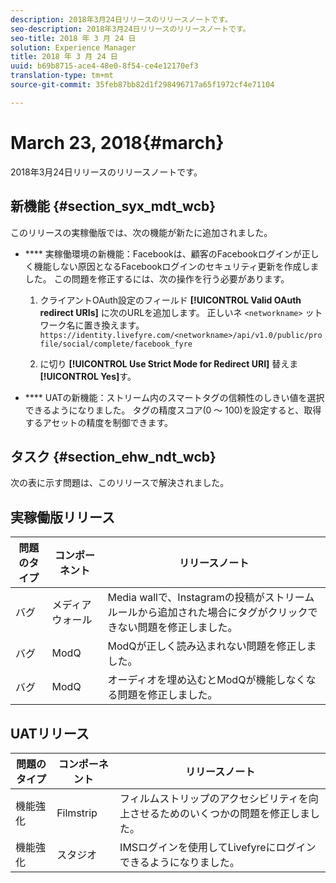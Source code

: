 ```yaml
---
description: 2018年3月24日リリースのリリースノートです。
seo-description: 2018年3月24日リリースのリリースノートです。
seo-title: 2018 年 3 月 24 日
solution: Experience Manager
title: 2018 年 3 月 24 日
uuid: b69b8715-ace4-48e0-8f54-ce4e12170ef3
translation-type: tm+mt
source-git-commit: 35feb87bb82d1f298496717a65f1972cf4e71104

---
```



# March 23, 2018{#march}

2018年3月24日リリースのリリースノートです。

## 新機能 {#section_syx_mdt_wcb}

このリリースの実稼働版では、次の機能が新たに追加されました。

* **** 実稼働環境の新機能：Facebookは、顧客のFacebookログインが正しく機能しない原因となるFacebookログインのセキュリティ更新を作成しました。 この問題を修正するには、次の操作を行う必要があります。

   1. クライアントOAuth設定のフィールド **[!UICONTROL Valid OAuth redirect URIs]** に次のURLを追加します。 正しいネ `<networkname>` ットワーク名に置き換えます。
      `https://identity.livefyre.com/<networkname>/api/v1.0/public/profile/social/complete/facebook_fyre`

   1. に切り **[!UICONTROL Use Strict Mode for Redirect URI]** 替えま **[!UICONTROL Yes]**&#x200B;す。

* **** UATの新機能：ストリーム内のスマートタグの信頼性のしきい値を選択できるようになりました。 タグの精度スコア(0 ～ 100)を設定すると、取得するアセットの精度を制御できます。

## タスク {#section_ehw_ndt_wcb}

次の表に示す問題は、このリリースで解決されました。

## 実稼働版リリース

| **問題のタイプ** | **コンポーネント** | **リリースノート** |
|---|---|---|
| バグ | メディアウォール | Media wallで、Instagramの投稿がストリームルールから追加された場合にタグがクリックできない問題を修正しました。 |
| バグ | ModQ | ModQが正しく読み込まれない問題を修正しました。 |
| バグ | ModQ | オーディオを埋め込むとModQが機能しなくなる問題を修正しました。 |

## UATリリース

| **問題のタイプ** | **コンポーネント** | **リリースノート** |
|---|---|---|
| 機能強化 | Filmstrip | フィルムストリップのアクセシビリティを向上させるためのいくつかの問題を修正しました。 |
| 機能強化 | スタジオ | IMSログインを使用してLivefyreにログインできるようになりました。 |

